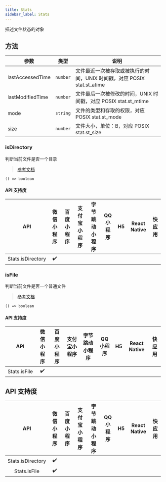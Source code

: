 ```yaml
---
title: Stats
sidebar_label: Stats
---
```


描述文件状态的对象

## 方法

| 参数 | 类型 | 说明 |
| --- | --- | --- |
| lastAccessedTime | `number` | 文件最近一次被存取或被执行的时间，UNIX 时间戳，对应 POSIX stat.st_atime |
| lastModifiedTime | `number` | 文件最后一次被修改的时间，UNIX 时间戳，对应 POSIX stat.st_mtime |
| mode | `string` | 文件的类型和存取的权限，对应 POSIX stat.st_mode |
| size | `number` | 文件大小，单位：B，对应 POSIX stat.st_size |

### isDirectory

判断当前文件是否一个目录

> [参考文档](https://developers.weixin.qq.com/miniprogram/dev/api/file/Stats.isDirectory.html)

```tsx
() => boolean
```

#### API 支持度

| API | 微信小程序 | 百度小程序 | 支付宝小程序 | 字节跳动小程序 | QQ 小程序 | H5 | React Native | 快应用 |
| :---: | :---: | :---: | :---: | :---: | :---: | :---: | :---: | :---: |
| Stats.isDirectory | ✔️ |  |  |  |  |  |  |  |

### isFile

判断当前文件是否一个普通文件

> [参考文档](https://developers.weixin.qq.com/miniprogram/dev/api/file/Stats.isFile.html)

```tsx
() => boolean
```

#### API 支持度

| API | 微信小程序 | 百度小程序 | 支付宝小程序 | 字节跳动小程序 | QQ 小程序 | H5 | React Native | 快应用 |
| :---: | :---: | :---: | :---: | :---: | :---: | :---: | :---: | :---: |
| Stats.isFile | ✔️ |  |  |  |  |  |  |  |

## API 支持度

| API | 微信小程序 | 百度小程序 | 支付宝小程序 | 字节跳动小程序 | QQ 小程序 | H5 | React Native | 快应用 |
| :---: | :---: | :---: | :---: | :---: | :---: | :---: | :---: | :---: |
| Stats.isDirectory | ✔️ |  |  |  |  |  |  |  |
| Stats.isFile | ✔️ |  |  |  |  |  |  |  |
